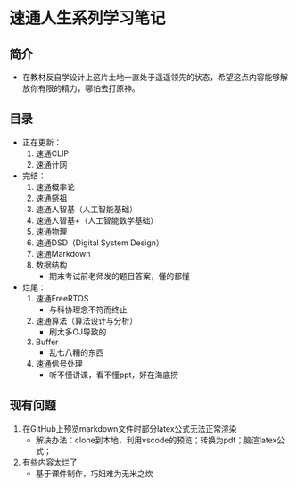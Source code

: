 # 速通人生系列学习笔记
## 简介
* 在教材反自学设计上这片土地一直处于遥遥领先的状态，希望这点内容能够解放你有限的精力，哪怕去打原神。
## 目录
* 正在更新：
    1. 速通CLIP
    1. 速通计网
* 完结：
    1. 速通概率论
    1. 速通祭祖
    1. 速通人智基（人工智能基础）
    1. 速通人智基+（人工智能数学基础）
    1. 速通物理
    1. 速通DSD（Digital System Design）
    1. 速通Markdown
    1. 数据结构
        * 期末考试前老师发的题目答案，懂的都懂
* 烂尾：
    1. 速通FreeRTOS
        * 与科协理念不符而终止
    1. 速通算法（算法设计与分析）
        * 刷太多OJ导致的
    1. Buffer
        * 乱七八糟的东西
    1. 速通信号处理
        * 听不懂讲课，看不懂ppt，好在海底捞
## 现有问题
1. 在GitHub上预览markdown文件时部分latex公式无法正常渲染
    * 解决办法：clone到本地，利用vscode的预览；转换为pdf；脑渲latex公式；
1. 有些内容太烂了
    * 基于课件制作，巧妇难为无米之炊